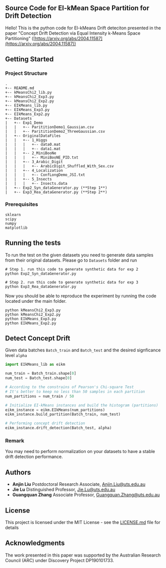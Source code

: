 
## Source Code for EI-kMean Space Partition for Drift Detection
Hello! This is the python code for EI-kMeans Drift deteciton presented in the paper "Concept Drift Detection via Equal Intensity k-Means Space Partitioning" ([https://arxiv.org/abs/2004.11587](https://arxiv.org/abs/2004.11587))

## Getting Started

### Project Structure
```
.
+-- README.md
+-- kMeansChi2_lib.py
+-- kMeansChi2_Exp3.py
+-- kMeansChi2_Exp2.py
+-- EIkMeans_lib.py
+-- EIkMeans_Exp3.py
+-- EIkMeans_Exp2.py
+-- Datasets
|   +-- Exp1_Demo
|   |   +-- ParititionDemo1_Gaussian.csv
|   |   +-- ParititionDemo2_ThreeGaussian.csv
|   +-- OriginalDataFiles
|   |   +-- 1_Higgs
|   |   |   +-- data0.mat
|   |   |   +-- data1.mat
|   |   +-- 2_MiniBooNe
|   |   |   +-- MiniBooNE_PID.txt
|   |   +-- 3_Arabic_Digit
|   |   |   +-- ArabicDigit_Shuffled_With_Sex.csv
|   |   +-- 4_Localization
|   |   |   +-- ConfLongDemo_JSI.txt
|   |   +-- 5_Insects
|   |   |   +-- Insects.data
|   +-- Exp2_Syn_dataGenerator.py (**Step 1**)
|   +-- Exp3_Rea_dataGenerator.py (**Step 2**)
```

### Prerequisites
```
sklearn
scipy
numpy
matplotlib
```

## Running the tests

To run the test on the given datasets you need to generate data samples from their original datasets.
Please go to ```Datasets``` folder and run

```
# Step 1. run this code to generate synthetic data for exp 2
python Exp2_Syn_dataGenerator.py

# Step 2. run this code to generate synthetic data for exp 3
python Exp3_Rea_dataGenerator.py
```
Now you should be able to reproduce the experiment by running the code located under the main folder.
```
python kMeansChi2_Exp3.py
python kMeansChi2_Exp2.py
python EIkMeans_Exp3.py
python EIkMeans_Exp2.py
```

## Detect Concept Drift

Given data batches ```Batch_train``` and ```Batch_test``` and the desired signficance level ```alpha```
```python
import EIkMeans_lib as eikm

num_train = Batch_train.shape[0]
num_test = Batch_test.shape[0]

# According to the constrains of Pearson's Chi-square Test
# It's better to keep no less than 50 samples in each partition
num_partitions = num_train / 50

# Initialize EI-kMeans instances and build the histogram (partitions)
eikm_instance = eikm.EIkMeans(num_partitions)
eikm_instance.build_partition(Batch_train, num_test)

# Performing concept drift detection
eikm_instance.drift_detection(Batch_test, alpha)
```
### Remark

You may need to perform normalization on your datasets to have a stable drift detection performance.

## Authors

* **Anjin Liu** Postdoctoral Research Associate, Anjin.Liu@uts.edu.au
* **Jie Lu** Distinguished Professor, Jie.Lu@uts.edu.au
* **Guangquan Zhang** Associate Professor, Guangquan.Zhang@uts.edu.au

## License

This project is licensed under the MIT License - see the [LICENSE.md](LICENSE.md) file for details

## Acknowledgments

The work presented in this paper was supported by the Australian Research Council (ARC) under Discovery Project DP190101733.